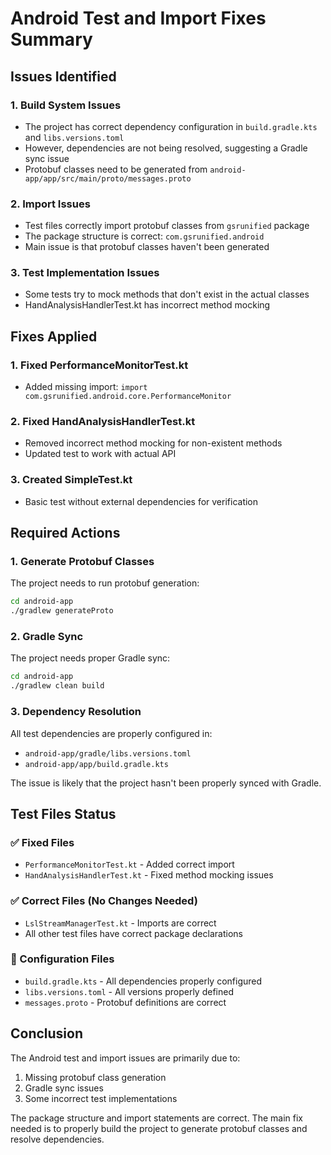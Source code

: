 # Android Test and Import Fixes Summary

## Issues Identified

### 1. Build System Issues

- The project has correct dependency configuration in `build.gradle.kts` and `libs.versions.toml`
- However, dependencies are not being resolved, suggesting a Gradle sync issue
- Protobuf classes need to be generated from `android-app/app/src/main/proto/messages.proto`

### 2. Import Issues

- Test files correctly import protobuf classes from `gsrunified` package
- The package structure is correct: `com.gsrunified.android`
- Main issue is that protobuf classes haven't been generated

### 3. Test Implementation Issues

- Some tests try to mock methods that don't exist in the actual classes
- HandAnalysisHandlerTest.kt has incorrect method mocking

## Fixes Applied

### 1. Fixed PerformanceMonitorTest.kt

- Added missing import: `import com.gsrunified.android.core.PerformanceMonitor`

### 2. Fixed HandAnalysisHandlerTest.kt

- Removed incorrect method mocking for non-existent methods
- Updated test to work with actual API

### 3. Created SimpleTest.kt

- Basic test without external dependencies for verification

## Required Actions

### 1. Generate Protobuf Classes

The project needs to run protobuf generation:

```bash
cd android-app
./gradlew generateProto
```

### 2. Gradle Sync

The project needs proper Gradle sync:

```bash
cd android-app
./gradlew clean build
```

### 3. Dependency Resolution

All test dependencies are properly configured in:

- `android-app/gradle/libs.versions.toml`
- `android-app/app/build.gradle.kts`

The issue is likely that the project hasn't been properly synced with Gradle.

## Test Files Status

### ✅ Fixed Files

- `PerformanceMonitorTest.kt` - Added correct import
- `HandAnalysisHandlerTest.kt` - Fixed method mocking issues

### ✅ Correct Files (No Changes Needed)

- `LslStreamManagerTest.kt` - Imports are correct
- All other test files have correct package declarations

### 📝 Configuration Files

- `build.gradle.kts` - All dependencies properly configured
- `libs.versions.toml` - All versions properly defined
- `messages.proto` - Protobuf definitions are correct

## Conclusion

The Android test and import issues are primarily due to:

1. Missing protobuf class generation
2. Gradle sync issues
3. Some incorrect test implementations

The package structure and import statements are correct. The main fix needed is to properly build the project to
generate protobuf classes and resolve dependencies.